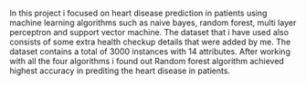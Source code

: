 In this project i focused on heart disease prediction in patients using machine learning algorithms such as naive bayes, random forest, multi layer perceptron and support vector machine.
The dataset that i have used also consists of some extra health checkup details that were added by me. The dataset contains a total of 3000 instances with 14 attributes.
After working with all the four algorithms i found out Random forest algorithm achieved highest accuracy in prediting the heart disease in patients.
